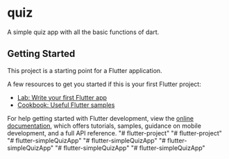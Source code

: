 # quiz

A simple quiz app with all the basic functions of dart.

## Getting Started

This project is a starting point for a Flutter application.

A few resources to get you started if this is your first Flutter project:

- [Lab: Write your first Flutter app](https://docs.flutter.dev/get-started/codelab)
- [Cookbook: Useful Flutter samples](https://docs.flutter.dev/cookbook)

For help getting started with Flutter development, view the
[online documentation](https://docs.flutter.dev/), which offers tutorials,
samples, guidance on mobile development, and a full API reference.
"# flutter-project" 
"# flutter-project" 
"# flutter-simpleQuizApp" 
"# flutter-simpleQuizApp" 
"# flutter-simpleQuizApp" 
"# flutter-simpleQuizApp" 
"# flutter-simpleQuizApp" 
